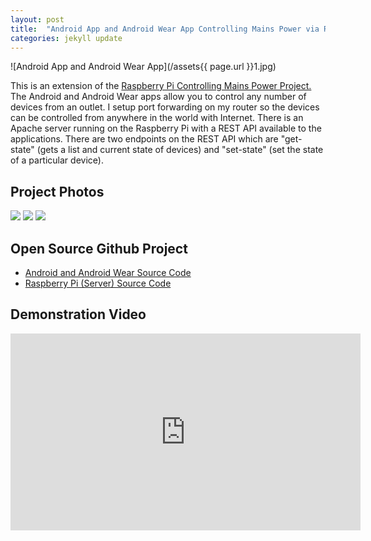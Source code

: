 ```yaml
---
layout: post
title:  "Android App and Android Wear App Controlling Mains Power via Raspberry Pi"
categories: jekyll update
---
```


![Android App and Android Wear App](/assets{{ page.url }}1.jpg)

This is an extension of the
<a href="/raspberry-pi-controlling-mains-power/" target="_blank">Raspberry Pi Controlling Mains Power Project.</a>
The Android and Android Wear apps allow you to control any number of devices from an outlet.
I setup port forwarding on my router  so the devices can be controlled from anywhere in the world with Internet.
There is an Apache server running on the Raspberry Pi with a REST API available to the applications.  There are
two endpoints on the REST API which are "get-state" (gets a list and current state of devices) and "set-state"
(set the state of a particular device).

## Project Photos
<a href="/assets{{ page.url }}1.jpg" target="_blank"><img src="/assets{{ page.url }}thumb_1.jpg"/></a>
<a href="/assets{{ page.url }}2.jpg" target="_blank"><img src="/assets{{ page.url }}thumb_2.jpg"/></a>
<a href="/assets{{ page.url }}3.jpg" target="_blank"><img src="/assets{{ page.url }}thumb_3.jpg"/></a>

## Open Source Github Project
*  <a href="https://github.com/ShaneJansen/TheLodgeAndroid" target="_blank">Android and Android Wear Source Code</a>
*  <a href="https://github.com/ShaneJansen/TheLodgeServer" target="_blank">Raspberry Pi (Server) Source Code</a>

## Demonstration Video
<iframe width="560" height="315" src="https://www.youtube.com/embed/EOatzmbiEB4" frameborder="0" allowfullscreen></iframe>
